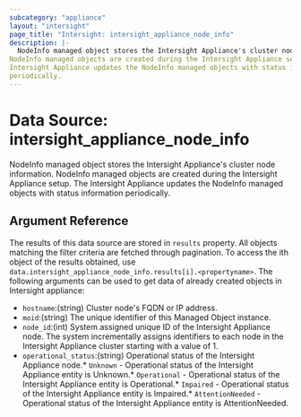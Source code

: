```yaml
---
subcategory: "appliance"
layout: "intersight"
page_title: "Intersight: intersight_appliance_node_info"
description: |-
  NodeInfo managed object stores the Intersight Appliance's cluster node information.
NodeInfo managed objects are created during the Intersight Appliance setup. The
Intersight Appliance updates the NodeInfo managed objects with status information
periodically.
---
```


# Data Source: intersight_appliance_node_info
NodeInfo managed object stores the Intersight Appliance's cluster node information.
NodeInfo managed objects are created during the Intersight Appliance setup. The
Intersight Appliance updates the NodeInfo managed objects with status information
periodically.
## Argument Reference
The results of this data source are stored in `results` property.
All objects matching the filter criteria are fetched through pagination.
To access the ith object of the results obtained, use `data.intersight_appliance_node_info.results[i].<propertyname>`.
The following arguments can be used to get data of already created objects in Intersight appliance:
* `hostname`:(string) Cluster node's FQDN or IP address. 
* `moid`:(string) The unique identifier of this Managed Object instance. 
* `node_id`:(int) System assigned unique ID of the Intersight Appliance node. The system incrementally assigns identifiers to each node in the Intersight Appliance cluster starting with a value of 1. 
* `operational_status`:(string) Operational status of the Intersight Appliance node.* `Unknown` - Operational status of the Intersight Appliance entity is Unknown.* `Operational` - Operational status of the Intersight Appliance entity is Operational.* `Impaired` - Operational status of the Intersight Appliance entity is Impaired.* `AttentionNeeded` - Operational status of the Intersight Appliance entity is AttentionNeeded. 
 